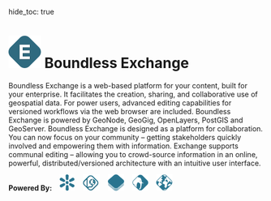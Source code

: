 hide_toc: true

# ![EXCHANGE](img/exchange.png)  Boundless Exchange

Boundless Exchange is a web-based platform for your content, built for your enterprise. It facilitates the creation, sharing, and collaborative use of geospatial data. For power users, advanced editing capabilities for versioned workflows via the web browser are included. Boundless Exchange is powered by GeoNode, GeoGig, OpenLayers, PostGIS and GeoServer.
Boundless Exchange is designed as a platform for collaboration. You can now focus on your community – getting stakeholders quickly involved and empowering them with information. Exchange supports communal editing – allowing you to crowd-source information in an online, powerful, distributed/versioned architecture with an intuitive user interface.

<b>Powered By:</b>
&nbsp;&nbsp;
![GEONODE](img/geonode.png)
&nbsp;&nbsp;
![GEOGIG](img/geogig.png)
&nbsp;&nbsp;
![OL3](img/ol3.png)
&nbsp;&nbsp;
![POSTGIS](img/postgis.png)
&nbsp;&nbsp;
![GEOSERVER](img/geoserver.png)

